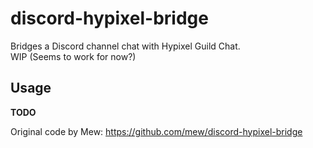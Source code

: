 # discord-hypixel-bridge
Bridges a Discord channel chat with Hypixel Guild Chat.  
WIP (Seems to work for now?)

## Usage
**TODO**


Original code by Mew: https://github.com/mew/discord-hypixel-bridge
